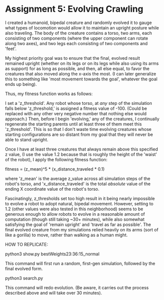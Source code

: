 # Assignment 5: Evolving Crawling

I created a humanoid, bipedal creature and randomly evolved it to gauge what types of locomotion would allow it to maintain 
an upright posture while also traveling. The body of the creature contains a torso, two arms, each consisting of two components (where the upper component can rotate along two axes), and two legs each consisting of two components and 'feet'. 

My highest priority goal was to ensure that the final, evolved result remained upright (whether on its legs or on its legs while also using its arms as support) for as long as possible, and then, all else equal, to favor the creatures that also moved along the x-axis the most. (I can later generalize this to something like 'most movement towards the goal', whatever the goal ends up being). 

Thus, my fitness function works as follows:

I set a 'z_threshold'. Any robot whose torso, at *any* step of the simulation falls below 'z_threshold,' is assigned a fitness value of -100. (Could be replaced with any other very negative number that nothing else would approach.) Then, before I begin 'evolving,' any of the creatures, I continually regenerate the starting parents until at least three of them meet this 'z_threshold'. This is so that I don't waste time evolving creatures whose starting configurations are so distant from my goal that they will never be able to stand upright.

Once I have at least three creatures that always remain above this specified z value, (I use the value 1.2 because that is roughly the height of the 'waist' of the robot), I apply the following fitness function:

fitness = (z_mean)^5 * (x_distance_traveled * 0.1)

where 'z_mean' is the average z_value across all simulation steps of the robot's torso, and 'x_distance_traveled' is the total *absolute* value of the ending X coordinate value of the robot's torso. 

Fascinatingly, z_thresholds set too high result in it being nearly impossible to evolve a robot to adopt natural, bipedal movement. However, setting to 1.2 (other values were also tested in this neighborhood) seems to be generous enough to allow robots to evolve in a reasonable amount of computation (though still taking ~30+ minutes), while also somewhat satisfying the goal of 'remain upright' and 'travel as far as possible'. The final evolved creature from my simulations relied heavily on its arms (sort of like a gorilla) to move, rather than walking as a human might. 

HOW TO REPLICATE:

python3 show.py bestWeights23:36:15_normal

This command will first run a random, first-gen simulation, followed by the final evolved form. 

python3 search.py

This command will redo evolution. (Be aware, it carries out the process described above and will take over 30 minutes).
